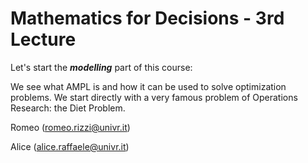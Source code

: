 # Mathematics for Decisions - 3rd Lecture #

Let's start the ___modelling___ part of this course:

We see what AMPL is and how it can be used to solve optimization problems.
We start directly with a very famous problem of Operations Research: the Diet Problem.

Romeo (romeo.rizzi@univr.it)

Alice (alice.raffaele@univr.it)
